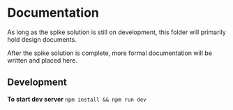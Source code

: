 # Documentation

As long as the spike solution is still on development, this folder will primarily hold design documents. 

After the spike solution is complete, more formal documentation will be written and placed here.


## Development

**To start dev server**
`npm install && npm run dev`
